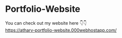 # Portfolio-Website


You can check out my website here 👇👇
<br>
https://atharv-portfolio-website.000webhostapp.com/
